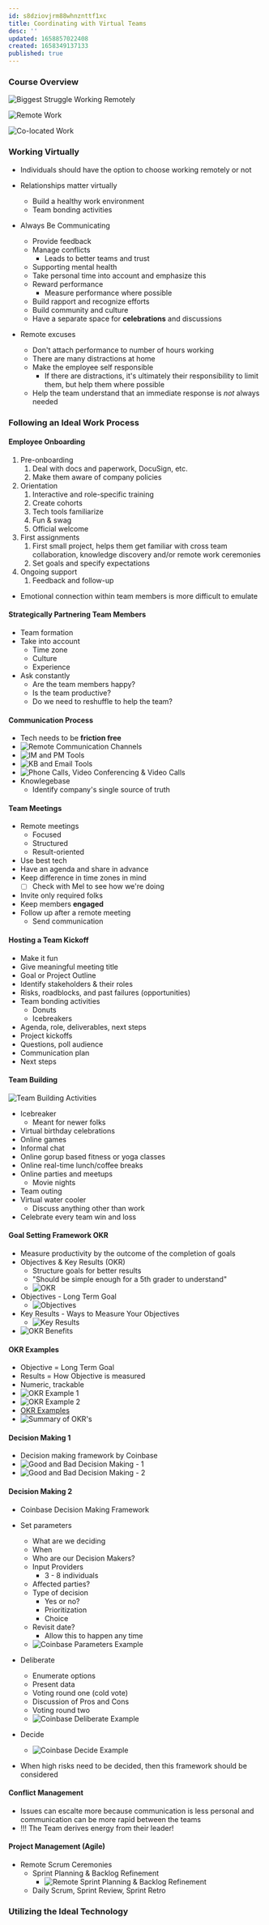 ```yaml
---
id: s8dziovjrm88whnznttf1xc
title: Coordinating with Virtual Teams
desc: ''
updated: 1658857022408
created: 1658349137133
published: true
---
```


### Course Overview

![Biggest Struggle Working Remotely](/assets/images/2022-07-20-16-33-22.png)

![Remote Work](/assets/images/2022-07-20-16-37-59.png)

![Co-located Work](/assets/images/2022-07-20-16-39-48.png)

### Working Virtually

- Individuals should have the option to choose working remotely or not
- Relationships matter virtually
  - Build a healthy work environment
  - Team bonding activities

- Always Be Communicating  
  - Provide feedback
  - Manage conflicts
    - Leads to better teams and trust
  - Supporting mental health
  - Take personal time into account and emphasize this
  - Reward performance
    - Measure performance where possible
  - Build rapport and recognize efforts
  - Build community and culture
  - Have a separate space for **celebrations** and discussions
- Remote excuses
  - Don't attach performance to number of hours working
  - There are many distractions at home
  - Make the employee self responsible
    - If there are distractions, it's ultimately their responsibility to limit them, but help them where possible
  - Help the team understand that an immediate response is *not* always needed

### Following an Ideal Work Process

#### Employee Onboarding

1. Pre-onboarding
   1. Deal with docs and paperwork, DocuSign, etc.
   2. Make them aware of company policies
2. Orientation
   1. Interactive and role-specific training
   2. Create cohorts
   3. Tech tools familiarize 
   4. Fun & swag
   5. Official welcome
3. First assignments
   1. First small project, helps them get familiar with cross team collaboration, knowledge discovery and/or remote work ceremonies
   2. Set goals and specify expectations
4. Ongoing support
   1. Feedback and follow-up

- Emotional connection within team members is more difficult to emulate

#### Strategically Partnering Team Members

- Team formation
- Take into account
  - Time zone
  - Culture
  - Experience
- Ask constantly
  - Are the team members happy?
  - Is the team productive?
  - Do we need to reshuffle to help the team?

#### Communication Process

- Tech needs to be **friction free**
- ![Remote Communication Channels](/assets/images/2022-07-20-17-08-33.png)
- ![IM and PM Tools](/assets/images/2022-07-20-17-10-12.png)
- ![KB and Email Tools](/assets/images/2022-07-20-17-10-30.png)
- ![Phone Calls, Video Conferencing & Video Calls](/assets/images/2022-07-20-17-10-52.png)
- Knowlegebase
  - Identify company's single source of truth

#### Team Meetings

- Remote meetings
  - Focused
  - Structured
  - Result-oriented
- Use best tech
- Have an agenda and share in advance
- Keep difference in time zones in mind
  - [ ] Check with Mel to see how we're doing
- Invite only required folks
- Keep members **engaged**
- Follow up after a remote meeting
  - Send communication

#### Hosting a Team Kickoff

- Make it fun
- Give meaningful meeting title
- Goal or Project Outline
- Identify stakeholders & their roles
- Risks, roadblocks, and past failures (opportunities)
- Team bonding activities
  - Donuts
  - Icebreakers
- Agenda, role, deliverables, next steps
- Project kickoffs
- Questions, poll audience
- Communication plan
- Next steps


#### Team Building

![Team Building Activities](/assets/images/2022-07-20-17-33-14.png)

- Icebreaker
  - Meant for newer folks
- Virtual birthday celebrations
- Online games
- Informal chat
- Online gorup based fitness or yoga classes
- Online real-time lunch/coffee breaks
- Online parties and meetups
  - Movie nights
- Team outing
- Virtual water cooler
  - Discuss anything other than work
- Celebrate every team win and loss

#### Goal Setting Framework OKR

- Measure productivity by the outcome of the completion of goals
- Objectives & Key Results (OKR)
  - Structure goals for better results
  - "Should be simple enough for a 5th grader to understand"
  - ![OKR](/assets/images/2022-07-20-17-39-03.png)
- Objectives - Long Term Goal
  - ![Objectives](/assets/images/2022-07-20-17-40-03.png)
- Key Results - Ways to Measure Your Objectives
  - ![Key Results](/assets/images/2022-07-20-17-40-56.png)
- ![OKR Benefits](/assets/images/2022-07-20-17-42-07.png)

#### OKR Examples

- Objective = Long Term Goal
- Results = How Objective is measured
- Numeric, trackable
- ![OKR Example 1](/assets/images/2022-07-20-17-43-38.png)
- ![OKR Example 2](/assets/images/2022-07-20-17-44-24.png)
- [OKR Examples](okrexamples.co)
- ![Summary of OKR's](/assets/images/2022-07-20-17-48-47.png)

#### Decision Making 1

- Decision making framework by Coinbase
- ![Good and Bad Decision Making - 1](/assets/images/2022-07-20-17-50-31.png)
- ![Good and Bad Decision Making - 2](/assets/images/2022-07-20-17-51-15.png)

#### Decision Making 2

- Coinbase Decision Making Framework
- Set parameters
  - What are we deciding
  - When 
  - Who are our Decision Makers?
  - Input Providers
    - 3 - 8 individuals
  - Affected parties?
  - Type of decision
    - Yes or no?
    - Prioritization
    - Choice
  - Revisit date?
    - Allow this to happen any time
  - ![Coinbase Parameters Example](/assets/images/2022-07-20-17-54-11.png)

- Deliberate
  - Enumerate options
  - Present data
  - Voting round one (cold vote)
  - Discussion of Pros and Cons
  - Voting round two
  - ![Coinbase Deliberate Example](/assets/images/2022-07-20-17-56-51.png)

- Decide
  - ![Coinbase Decide Example](/assets/images/2022-07-20-17-57-49.png)

- When high risks need to be decided, then this framework should be considered

#### Conflict Management

- Issues can escalte more because communication is less personal and communication can be more rapid between the teams
- !!! The Team derives energy from their leader!

#### Project Management (Agile)

- Remote Scrum Ceremonies
  - Sprint Planning & Backlog Refinement
    - ![Remote Sprint Planning & Backlog Refinement](/assets/images/2022-07-20-18-03-26.png)
  - Daily Scrum, Sprint Review, Sprint Retro


### Utilizing the Ideal Technology

